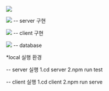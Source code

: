 <img src="https://capsule-render.vercel.app/api?type=slice&color=auto&height=300&section=header&text=Shopping%20SCM&fontSize=40&align=right" />

<img src="https://img.shields.io/badge/Node.js-43853D?style=for-the-badge&logo=node.js&logoColor=white"> -- server 구현 </br>

<img src="https://img.shields.io/badge/Vue.js-35495E?style=for-the-badge&logo=vue.js&logoColor=4FC08D"> -- client 구현 </br>

<img src="https://img.shields.io/badge/MySQL-00000F?style=for-the-badge&logo=mysql&logoColor=white"> -- database


*local 실행 환경

  -- server 실행
    1.cd server
    2.npm run test
    
  -- client 실행
    1.cd client
    2.npm run serve



